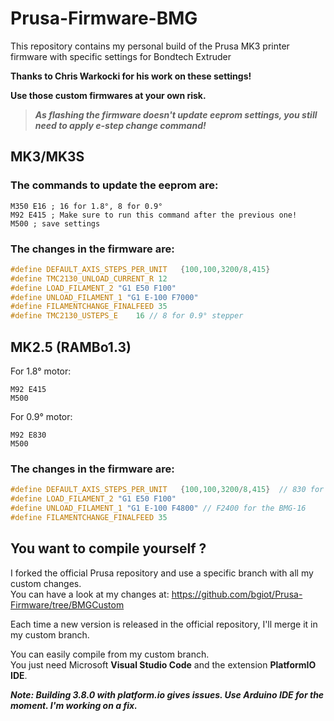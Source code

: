 # Prusa-Firmware-BMG

This repository contains my personal build of the Prusa MK3 printer firmware with specific settings for Bondtech Extruder

**Thanks to Chris Warkocki for his work on these settings!**

__Use those custom firmwares at your own risk.__

> **_As flashing the firmware doesn't update eeprom settings, you still need to apply e-step change command!_**

## MK3/MK3S

### The commands to update the eeprom are:

```
M350 E16 ; 16 for 1.8°, 8 for 0.9°
M92 E415 ; Make sure to run this command after the previous one!
M500 ; save settings
```


### The changes in the firmware are:

``` C
#define DEFAULT_AXIS_STEPS_PER_UNIT   {100,100,3200/8,415}
#define TMC2130_UNLOAD_CURRENT_R 12
#define LOAD_FILAMENT_2 "G1 E50 F100"
#define UNLOAD_FILAMENT_1 "G1 E-100 F7000"
#define FILAMENTCHANGE_FINALFEED 35
#define TMC2130_USTEPS_E    16 // 8 for 0.9° stepper
```


## MK2.5 (RAMBo1.3)

For 1.8° motor:

```
M92 E415
M500
```

For 0.9° motor:

```
M92 E830
M500
```

### The changes in the firmware are:

``` C
#define DEFAULT_AXIS_STEPS_PER_UNIT   {100,100,3200/8,415}  // 830 for the BMG-16
#define LOAD_FILAMENT_2 "G1 E50 F100"
#define UNLOAD_FILAMENT_1 "G1 E-100 F4800" // F2400 for the BMG-16
#define FILAMENTCHANGE_FINALFEED 35
```


## You want to compile yourself ?

I forked the official Prusa repository and use a specific branch with all my custom changes.  
You can have a look at my changes at: https://github.com/bgiot/Prusa-Firmware/tree/BMGCustom  

Each time a new version is released in the official repository, I'll merge it in my custom branch.

You can easily compile from my custom branch.   
You just need Microsoft __Visual Studio Code__ and the extension __PlatformIO IDE__.

**_Note: Building 3.8.0 with platform.io gives issues.  Use Arduino IDE for the moment.  I'm working on a fix._**


